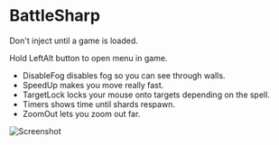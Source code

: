 # BattleSharp
Don't inject until a game is loaded.

Hold LeftAlt button to open menu in game.
  * DisableFog disables fog so you can see through walls.
  * SpeedUp makes you move really fast.
  * TargetLock locks your mouse onto targets depending on the spell.
  * Timers shows time until shards respawn.
  * ZoomOut lets you zoom out far.

![Screenshot](https://i.imgur.com/spOp9AS.jpg)

